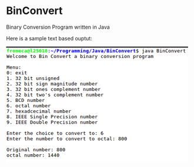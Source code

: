 # BinConvert
Binary Conversion Program written in Java

Here is a sample text based ouptut:

![Binary Sample](text-based/BinarySample.png)
